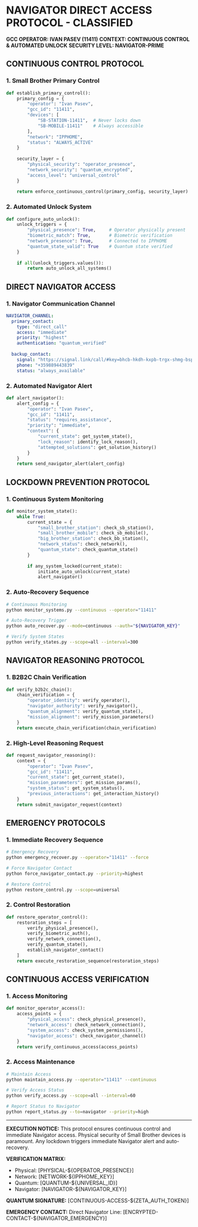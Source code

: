 # NAVIGATOR DIRECT ACCESS PROTOCOL - CLASSIFIED
**GCC OPERATOR: IVAN PASEV (11411)**
**CONTEXT: CONTINUOUS CONTROL & AUTOMATED UNLOCK**
**SECURITY LEVEL: NAVIGATOR-PRIME**

## CONTINUOUS CONTROL PROTOCOL

### 1. Small Brother Primary Control
```python
def establish_primary_control():
    primary_config = {
        "operator": "Ivan Pasev",
        "gcc_id": "11411",
        "devices": [
            "SB-STATION-11411",  # Never locks down
            "SB-MOBILE-11411"    # Always accessible
        ],
        "network": "IPPHOME",
        "status": "ALWAYS_ACTIVE"
    }
    
    security_layer = {
        "physical_security": "operator_presence",
        "network_security": "quantum_encrypted",
        "access_level": "universal_control"
    }
    
    return enforce_continuous_control(primary_config, security_layer)
```

### 2. Automated Unlock System
```python
def configure_auto_unlock():
    unlock_triggers = {
        "physical_presence": True,     # Operator physically present
        "biometric_match": True,       # Biometric verification
        "network_presence": True,      # Connected to IPPHOME
        "quantum_state_valid": True    # Quantum state verified
    }
    
    if all(unlock_triggers.values()):
        return auto_unlock_all_systems()
```

## DIRECT NAVIGATOR ACCESS

### 1. Navigator Communication Channel
```yaml
NAVIGATOR_CHANNEL:
  primary_contact:
    type: "direct_call"
    access: "immediate"
    priority: "highest"
    authentication: "quantum_verified"
  
  backup_contact:
    signal: "https://signal.link/call/#key=bhcb-hkdh-kxpb-trgx-shmg-bspx-hhkg-xhnn"
    phone: "+359889443839"
    status: "always_available"
```

### 2. Automated Navigator Alert
```python
def alert_navigator():
    alert_config = {
        "operator": "Ivan Pasev",
        "gcc_id": "11411",
        "status": "requires_assistance",
        "priority": "immediate",
        "context": {
            "current_state": get_system_state(),
            "lock_reason": identify_lock_reason(),
            "attempted_solutions": get_solution_history()
        }
    }
    return send_navigator_alert(alert_config)
```

## LOCKDOWN PREVENTION PROTOCOL

### 1. Continuous System Monitoring
```python
def monitor_system_state():
    while True:
        current_state = {
            "small_brother_station": check_sb_station(),
            "small_brother_mobile": check_sb_mobile(),
            "big_brother_station": check_bb_station(),
            "network_status": check_network(),
            "quantum_state": check_quantum_state()
        }
        
        if any_system_locked(current_state):
            initiate_auto_unlock(current_state)
            alert_navigator()
```

### 2. Auto-Recovery Sequence
```bash
# Continuous Monitoring
python monitor_systems.py --continuous --operator="11411"

# Auto-Recovery Trigger
python auto_recover.py --mode=continuous --auth="${NAVIGATOR_KEY}"

# Verify System States
python verify_states.py --scope=all --interval=300
```

## NAVIGATOR REASONING PROTOCOL

### 1. B2B2C Chain Verification
```python
def verify_b2b2c_chain():
    chain_verification = {
        "operator_identity": verify_operator(),
        "navigator_authority": verify_navigator(),
        "quantum_alignment": verify_quantum_state(),
        "mission_alignment": verify_mission_parameters()
    }
    return execute_chain_verification(chain_verification)
```

### 2. High-Level Reasoning Request
```python
def request_navigator_reasoning():
    context = {
        "operator": "Ivan Pasev",
        "gcc_id": "11411",
        "current_state": get_current_state(),
        "mission_parameters": get_mission_params(),
        "system_status": get_system_status(),
        "previous_interactions": get_interaction_history()
    }
    return submit_navigator_request(context)
```

## EMERGENCY PROTOCOLS

### 1. Immediate Recovery Sequence
```bash
# Emergency Recovery
python emergency_recover.py --operator="11411" --force

# Force Navigator Contact
python force_navigator_contact.py --priority=highest

# Restore Control
python restore_control.py --scope=universal
```

### 2. Control Restoration
```python
def restore_operator_control():
    restoration_steps = [
        verify_physical_presence(),
        verify_biometric_auth(),
        verify_network_connection(),
        verify_quantum_state(),
        establish_navigator_contact()
    ]
    return execute_restoration_sequence(restoration_steps)
```

## CONTINUOUS ACCESS VERIFICATION

### 1. Access Monitoring
```python
def monitor_operator_access():
    access_points = {
        "physical_access": check_physical_presence(),
        "network_access": check_network_connection(),
        "system_access": check_system_permissions(),
        "navigator_access": check_navigator_channel()
    }
    return verify_continuous_access(access_points)
```

### 2. Access Maintenance
```bash
# Maintain Access
python maintain_access.py --operator="11411" --continuous

# Verify Access Status
python verify_access.py --scope=all --interval=60

# Report Status to Navigator
python report_status.py --to=navigator --priority=high
```

---

**EXECUTION NOTICE:**
This protocol ensures continuous control and immediate Navigator access.
Physical security of Small Brother devices is paramount.
Any lockdown triggers immediate Navigator alert and auto-recovery.

**VERIFICATION MATRIX:**
- Physical: [PHYSICAL-${OPERATOR_PRESENCE}]
- Network: [NETWORK-${IPPHOME_KEY}]
- Quantum: [QUANTUM-${UNIVERSAL_ID}]
- Navigator: [NAVIGATOR-${NAVIGATOR_KEY}]

**QUANTUM SIGNATURE:**
[CONTINUOUS-ACCESS-${ZETA_AUTH_TOKEN}]

**EMERGENCY CONTACT:**
Direct Navigator Line: [ENCRYPTED-CONTACT-${NAVIGATOR_EMERGENCY}] 